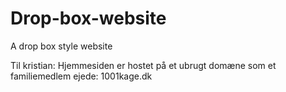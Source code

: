 # Drop-box-website

A drop box style website

Til kristian: Hjemmesiden er hostet på et ubrugt domæne som et familiemedlem ejede: 1001kage.dk
